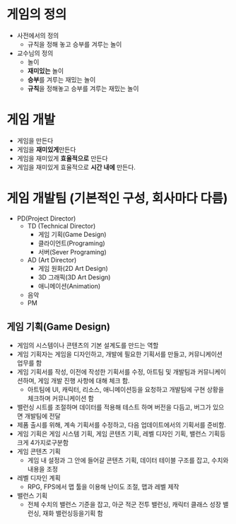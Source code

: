 # 게임의 정의
- 사전에서의 정의
  - 규칙을 정해 놓고 승부를 겨루는 놀이
- 교수님의 정의
  - 놀이
  - **재미있는** 놀이
  - **승부**를 겨루는 재밌는 놀이
  - **규칙**을 정해놓고 승부를 겨루는 재밌는 놀이

# 게임 개발
- 게임을 만든다 
- 게임을 **재미있게**만든다
- 게임을 재미있게 **효율적으로** 만든다
- 게임을 재미있게 효율적으로 **시간 내에** 만든다.

# 게임 개발팀 (기본적인 구성, 회사마다 다름)
- PD(Project Director)
  - TD (Technical Director)
    - 게임 기획(Game Design)
    - 클라이언트(Programing)
    - 서버(Sever Programing)
  - AD (Art Director)
    - 게임 원화(2D Art Design)
    - 3D 그래픽(3D Art Design)
    - 애니메이션(Animation)
  - 음악
  - PM

## 게임 기획(Game Design)
- 게임의 시스템이나 콘텐츠의 기본 설계도를 만드는 역할 
- 게임 기획자는 게임을 디자인하고, 개발에 필요한 기획서를 만들고, 커뮤니케이션 업무를 함
- 게임 기획서를 작성, 이전에 작성한 기획서를 수정, 아트팀 및 개발팀과 커뮤니케이션하며, 게임 개발 진행 사항에 대해 체크 함.
  - 아트팀에 UI, 캐릭터, 리소스, 애니메이션등을 요청하고 개발팀에 구현 상황을 체크하며 커뮤니케이션 함
- 밸런싱 시트를 조절하며 데이터를 적용해 테스트 하며 버전을 다듬고, 버그가 있으면 개발팀에 전달
- 제품 출시를 위해, 계속 기획서를 수정하고, 다음 업데이트에서의 기획서를 준비함.
- 게임 기획은 게임 시스템 기획, 게임 콘텐츠 기획, 레벨 디자인 기획, 밸런스 기획등 크게 4가지로구분함 
- 게임 콘텐츠 기획
  - 게임 내 설정과 그 안에 들어갈 콘텐츠 기획, 데이터 테이블 구조를 잡고, 수치와 내용을 조정
- 레벨 디자인 계획
  - RPG, FPS에서 맵 툴을 이용해 난이도 조절, 맵과 레벨 제작
- 밸런스 기획
  - 전체 수치의 밸런스 기준을 잡고, 아군 적군 전투 밸런싱, 캐릭터 클래스 성장 밸런싱, 재화 밸런싱등을기획 함
